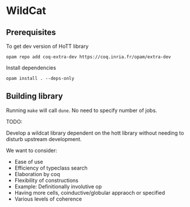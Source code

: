 # WildCat

## Prerequisites

To get dev version of HoTT library

```shell
opam repo add coq-extra-dev https://coq.inria.fr/opam/extra-dev
```

Install dependencies

```shell
opam install . --deps-only
```

## Building library

Running `make` will call `dune`. No need to specify number of jobs.


TODO:

Develop a wildcat library dependent on the hott library without needing to disturb upstream development.

We want to consider:

 * Ease of use
 * Efficiency of typeclass search
 * Elaboration by coq
 * Flexibility of constructions
 * Example: Definitionally involutive op
 * Having more cells, coinductive/globular appraoch or specified
 * Various levels of coherence
 
 
